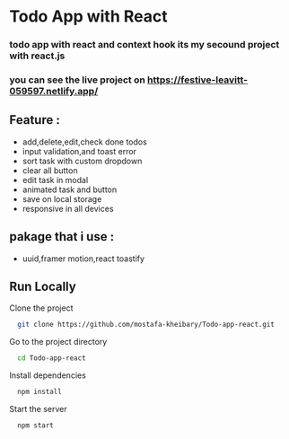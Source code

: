 # Todo App with React
### todo app with react and context hook its my secound project with react.js
### you can see the live project on https://festive-leavitt-059597.netlify.app/
## Feature :
- add,delete,edit,check done todos
- input validation,and toast error
- sort task with custom dropdown
- clear all button 
- edit task in modal
- animated task and button
- save on local storage
- responsive in all devices

## pakage that i use :
- uuid,framer motion,react toastify
## Run Locally

Clone the project

```bash
  git clone https://github.com/mostafa-kheibary/Todo-app-react.git
```

Go to the project directory

```bash
  cd Todo-app-react
```

Install dependencies

```bash
  npm install
```

Start the server

```bash
  npm start
```


